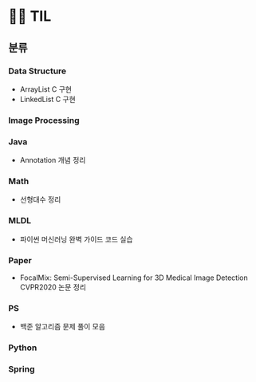 # :woman_technologist: TIL


## 분류
### Data Structure
* ArrayList C 구현
* LinkedList C 구현

### Image Processing

### Java
* Annotation 개념 정리

### Math
* 선형대수 정리

### MLDL
* 파이썬 머신러닝 완벽 가이드 코드 실습

### Paper
* FocalMix: Semi-Supervised Learning for 3D Medical Image Detection CVPR2020 논문 정리

### PS
* 백준 알고리즘 문제 풀이 모음

### Python

### Spring


